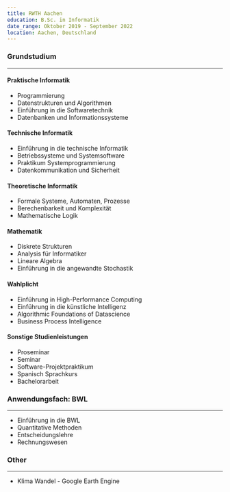 ```yaml
---
title: RWTH Aachen
education: B.Sc. in Informatik
date_range: Oktober 2019 - September 2022
location: Aachen, Deutschland
---
```

<div class="w-full min-w-full">
	<h3 class="min-w-full">Grundstudium</h3>
	<hr>
	<div class="cell">
		<h4>Praktische Informatik</h4>
		<ul>
			<li>Programmierung</li>
			<li>Datenstrukturen und Algorithmen</li>
			<li>Einführung in die Softwaretechnik</li>
			<li>Datenbanken und Informationssysteme</li>
		</ul>
	</div>
	<div class="cell">
		<h4>Technische Informatik</h4>
		<ul>
			<li>Einführung in die technische Informatik</li>
			<li>Betriebssysteme und Systemsoftware</li>
			<li>Praktikum Systemprogrammierung</li>
			<li>Datenkommunikation und Sicherheit</li>
		</ul>
	</div>
	<div class="cell">
		<h4>Theoretische Informatik</h4>
		<ul>
			<li>Formale Systeme, Automaten, Prozesse</li>
			<li>Berechenbarkeit und Komplexität</li>
			<li>Mathematische Logik</li>
		</ul>
	</div>
	<div class="cell">
		<h4>Mathematik</h4>
		<ul>
			<li>Diskrete Strukturen</li>
			<li>Analysis für Informatiker</li>
			<li>Lineare Algebra</li>
			<li>Einführung in die angewandte Stochastik</li>
		</ul>
	</div>
	<div class="cell">
		<h4>Wahlplicht</h4>
		<ul>
			<li>Einführung in High-Performance Computing</li>
			<li>Einführung in die künstliche Intelligenz</li>
			<li>Algorithmic Foundations of Datascience</li>
			<li>Business Process Intelligence</li>
		</ul>
	</div>
	<div class="cell">
		<h4>Sonstige Studienleistungen</h4>
		<ul>
			<li><document-download path="/Proseminar.pdf">Proseminar</document-download></li>
			<li><document-download path="/Seminar.pdf">Seminar</document-download></li>
			<li>Software-Projektpraktikum</li>
			<li>Spanisch Sprachkurs</li>
			<li>Bachelorarbeit</li>
		</ul>
	</div>
</div>

<div class="w-full min-w-full">
	<h3 class="min-w-full">Anwendungsfach: BWL</h3>
	<hr>
	<div class="cell-non-md">
		<ul>
			<li>Einführung in die BWL</li>
			<li>Quantitative Methoden</li>
			<li>Entscheidungslehre</li>
			<li>Rechnungswesen</li>
		</ul>
	</div>
</div>

<div class="w-full min-w-full">
	<h3 class="min-w-full">Other</h3>
	<hr>
	<div class="cell-non-md">
		<ul>
			<li>Klima Wandel - Google Earth Engine</li>
		</ul>
	</div>
</div>
